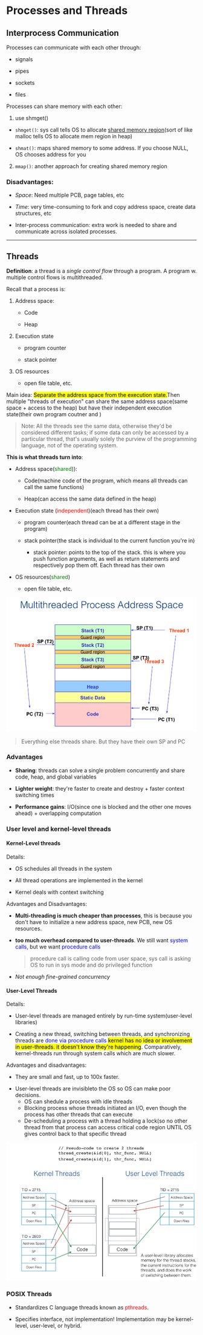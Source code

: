 # Processes and Threads

## Interprocess Communication

Processes can communicate with each other through:

* signals

* pipes

* sockets

* files

Processes can share memory with each other:

1. use shmget()
* `shmget()`: sys call tells OS to allocate <u>shared memory region</u>(sort of like malloc tells OS to allocate mem region in heap)

* `shmat()`: maps shared memory to some address. If you choose NULL, OS chooses address for you
2. `mmap()`: another approach for creating shared memory region

### Disadvantages:

* *Space*: Need multiple PCB, page tables, etc

* *Time*: very time-consuming to fork and copy address space, create data structures, etc

* Inter-process communication: extra work is needed to share and communicate across isolated processes.

---

## Threads

**Definition**: a thread is a *single control flow* through a program. A program w. multiple control flows is multithreaded.

Recall that a process is:

1. Address space:
   
   * Code
   
   * Heap

2. Execution state
   
   * program counter
   
   * stack pointer

3. OS resources
   
   * open file table, etc.

Main idea: <mark>Separate the address space from the execution state.</mark>Then multiple "threads of execution" can share the same address space(same space + access to the heap) but have their independent execution state(their own program coutner and )

> Note: All the threads see the same data, otherwise they'd be considered 
> different tasks; if some data can only be accessed by a particular 
> thread, that's usually solely the purview of the programming language, 
> not of the operating system.

**This is what threads turn into**:

* Address space(<font color="green">shared</font>)):
  
  * Code(machine code of the program, which means all threads can call the same functions)
  
  * Heap(can access the same data defined in the heap)
- Execution state (<font color="red">independent</font>)(each thread has their own)
  
  - program counter(each thread can be at a different stage in the program)
  
  - stack pointer(the stack is individual to the current function you're in)
    
    - stack pointer: points to the top of the stack. this is where you push function arguments, as well as return statements and respectively pop them off. Each thread has their own

- OS resources(<font color="green">shared</font>)
  
  - open file table, etc.

![address space of threads](threads_address_space.png)

> Everything else threads share. But they have their own SP and PC

### Advantages

* **Sharing**: threads can solve a single problem concurrently and share code, heap, and global variables

* **Lighter weight**: they're faster to create and destroy + faster context switching times

* **Performance gains**: I/O(since one is blocked and the other one moves ahead) + overlapping computation

### User level and kernel-level threads

#### Kernel-Level threads

Details:

- OS schedules all threads in the system

- All thread operations are implemented in the kernel

- Kernel deals with context switching

Advantages and Disadvantages:

+ **Multi-threading is much cheaper than processes**, this is because you don't have to initialize a new address space, new PCB, new OS resources.
- **too much overhead compared to user-threads**. We still want <font color="blue">system calls</font>, but we want <font color="blue">procedure calls</font>
  
  > procedure call is calling code from user space, sys call is asking OS to run in sys mode and do privileged function
* *Not enough fine-grained concurrency*

#### User-Level Threads

Details:

* User-level threads are managed entirely by run-time system(user-level libraries)

* Creating a new thread, switching between threads, and synchronizing threads are <font color="blue">done via procedure calls</font> <mark>kernel has no idea or involvement in user-threads. it doesn't know they're happening</mark>. Comparatively, kernel-threads run through system calls which are much slower.

Advantages and disadvantages:

+ They are small and fast, up to 100x faster.
- User-level threads are invisibleto the OS so OS can make poor decisions.
  - OS can shedule a process with idle threads
  - Blocking process whose threads initiated an I/O, even though the process has other threads that can execute
  - De-scheduling a process with a thread holding a lock(so no other thread from that process can access critical code region UNTIL OS gives control back to that specific thread

![](kernel_and_user_threads.png)

### POSIX Threads

* Standardizes C language threads known as <font color="red">pthreads</font>.

* Specifies interface, not implementation! Implementation may be kernel-level, user-level, or hybrid.
